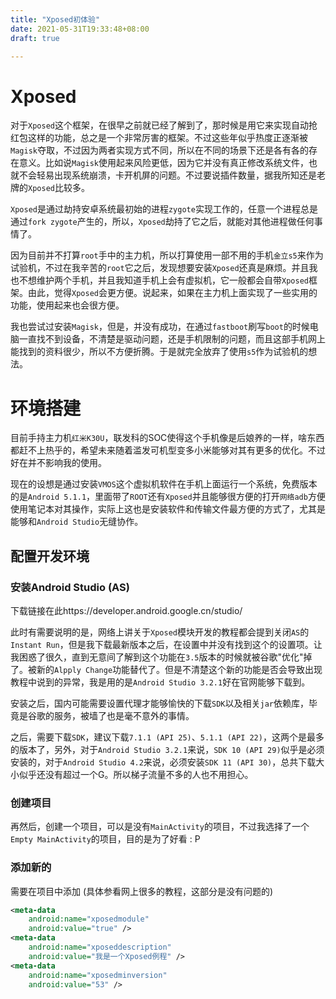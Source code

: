 ```yaml
---
title: "Xposed初体验"
date: 2021-05-31T19:33:48+08:00
draft: true

---
```


# Xposed

对于`Xposed`这个框架，在很早之前就已经了解到了，那时候是用它来实现自动抢红包这样的功能，总之是一个非常厉害的框架。不过这些年似乎热度正逐渐被`Magisk`夺取，不过因为两者实现方式不同，所以在不同的场景下还是各有各的存在意义。比如说`Magisk`使用起来风险更低，因为它并没有真正修改系统文件，也就不会轻易出现系统崩溃，卡开机屏的问题。不过要说插件数量，据我所知还是老牌的`Xposed`比较多。

`Xposed`是通过劫持安卓系统最初始的进程`zygote`实现工作的，任意一个进程总是通过`fork zygote`产生的，所以，`Xposed`劫持了它之后，就能对其他进程做任何事情了。

因为目前并不打算`root`手中的主力机，所以打算使用一部不用的手机`金立s5`来作为试验机，不过在我辛苦的`root`它之后，发现想要安装`Xposed`还真是麻烦。并且我也不想维护两个手机，并且我知道手机上会有虚拟机，它一般都会自带`Xposed`框架。由此，觉得`Xposed`会更方便。说起来，如果在主力机上面实现了一些实用的功能，使用起来也会很方便。

我也尝试过安装`Magisk`，但是，并没有成功，在通过`fastboot`刷写`boot`的时候电脑一直找不到设备，不清楚是驱动问题，还是手机限制的问题，而且这部手机网上能找到的资料很少，所以不方便折腾。于是就完全放弃了使用`s5`作为试验机的想法。



# 环境搭建

目前手持主力机`红米K30U`，联发科的SOC使得这个手机像是后娘养的一样，啥东西都赶不上热乎的，希望未来随着滥发可机型变多小米能够对其有更多的优化。不过好在并不影响我的使用。

现在的设想是通过安装`VMOS`这个虚拟机软件在手机上面运行一个系统，免费版本的是`Android 5.1.1`，里面带了`ROOT`还有`Xposed`并且能够很方便的打开`网络adb`方便使用笔记本对其操作，实际上这也是安装软件和传输文件最方便的方式了，尤其是能够和`Android Studio`无缝协作。

## 配置开发环境

### 安装Android Studio (AS)

下载链接在此https://developer.android.google.cn/studio/

此时有需要说明的是，网络上讲关于`Xposed`模块开发的教程都会提到关闭`AS`的`Instant Run`，但是我下载最新版本之后，在设置中并没有找到这个的设置项。让我困惑了很久，直到无意间了解到这个功能在`3.5`版本的时候就被谷歌"优化"掉了。被新的`Alpply Change`功能替代了。但是不清楚这个新的功能是否会导致出现教程中说到的异常，我是用的是`Android Studio 3.2.1`好在官网能够下载到。

安装之后，国内可能需要设置代理才能够愉快的下载`SDK`以及相关`jar`依赖库，毕竟是谷歌的服务，被墙了也是毫不意外的事情。

之后，需要下载`SDK`，建议下载`7.1.1 (API 25)`、`5.1.1 (API 22)`，这两个是最多的版本了，另外，对于`Android Studio 3.2.1`来说，`SDK 10 (API 29)`似乎是必须安装的，对于`Android Studio 4.2`来说，必须安装`SDK 11 (API 30)`，总共下载大小似乎还没有超过一个G。所以梯子流量不多的人也不用担心。

### 创建项目

再然后，创建一个项目，可以是没有`MainActivity`的项目，不过我选择了一个`Empty MainActivity`的项目，目的是为了好看 : P 

### 添加新的

需要在项目中添加 (具体参看网上很多的教程，这部分是没有问题的)

```xml
<meta-data
    android:name="xposedmodule"
    android:value="true" />
<meta-data
    android:name="xposeddescription"
    android:value="我是一个Xposed例程" />
<meta-data
    android:name="xposedminversion"
    android:value="53" />
```

